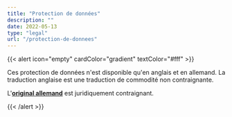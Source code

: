 ```yaml
---
title: "Protection de données"
description: ""
date: 2022-05-13
type: "legal"
url: "/protection-de-donnees"
---
```


{{< alert icon="empty" cardColor="gradient" textColor="#fff" >}}

Ces protection de données n'est disponible qu'en anglais et en allemand. La traduction anglaise est une traduction de commodité non contraignante.

L'**[original allemand](/de/datenschutz/)** est juridiquement contraignant.

{{< /alert >}}

